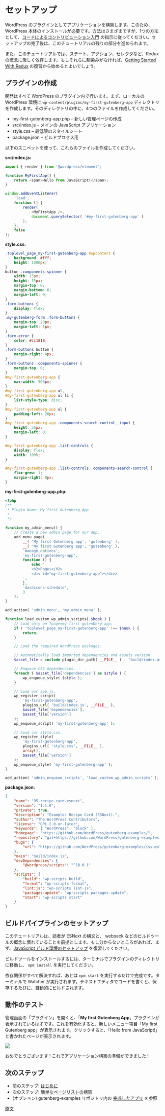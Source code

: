 <!--
# Setup
-->
# セットアップ

<!--
We will build the application as a WordPress plugin, which means you need to have WordPress itself installed. One way to do this is by following the instructions on the [Getting Started](/docs/contributors/code/getting-started-with-code-contribution.md) page. Once your setup is complete, you can follow along with the rest of this tutorial.
-->
WordPress のプラグインとしてアプリケーションを構築します。このため、WordPress 本体のインストールが必要です。方法はさまざまですが、1つの方法として、[コードによるコントリビューション入門](https://ja.wordpress.org/team/handbook/block-editor/contributors/code/getting-started-with-code-contribution) の指示に従ってください。セットアップの完了後は、このチュートリアルの残りの部分を進められます。

<!--
Also, this tutorial will lean heavily on Redux concepts such as state, actions, and selectors. If you are not familiar with them, you may want to start by reviewing [Getting Started With Redux](https://redux.js.org/introduction/getting-started).
-->
また、このチュートリアルでは、ステート、アクション、セレクタなど、Redux の概念に激しく依存します。もしそれらに馴染みがなければ、[Getting Started With Redux](https://redux.js.org/introduction/getting-started) の復習から始めるとよいでしょう。

<!--
## Creating a plugin
-->
## プラグインの作成

<!--
We'll do all the development inside of a WordPress plugin. Let's start by creating a `wp-content/plugins/my-first-gutenberg-app` directory in your local WordPress environment. We will need to create four files inside that directory:
-->
開発はすべて WordPress のプラグイン内で行います。まず、ローカルの WordPress 環境に `wp-content/plugins/my-first-gutenberg-app` ディレクトリを作成します。そのディレクトリの中に、4つのファイルを作成してください。

<!--
-   my-first-gutenberg-app.php – to create a new admin page
-   src/index.js – for our JavaScript application
-   style.css – for the minimal stylesheet
-   package.json – for the build process
-->
-   my-first-gutenberg-app.php – 新しい管理ページの作成
-   src/index.js – メインの JavaScript アプリケーション
-   style.css – 最低限のスタイルシート
-   package.json – ビルドプロセス用

<!--
Go ahead and create these files using the following snippets:
-->
以下のスニペットを使って、これらのファイルを作成してください。

**src/index.js:**

```js
import { render } from '@wordpress/element';

function MyFirstApp() {
	return <span>Hello from JavaScript!</span>;
}

window.addEventListener(
	'load',
	function () {
		render(
			<MyFirstApp />,
			document.querySelector( '#my-first-gutenberg-app' )
		);
	},
	false
);
```

**style.css:**

```css
.toplevel_page_my-first-gutenberg-app #wpcontent {
	background: #fff;
	height: 1000px;
}
button .components-spinner {
	width: 15px;
	height: 15px;
	margin-top: 0;
	margin-bottom: 0;
	margin-left: 0;
}
.form-buttons {
	display: flex;
}
.my-gutenberg-form .form-buttons {
	margin-top: 20px;
	margin-left: 1px;
}
.form-error {
	color: #cc1818;
}
.form-buttons button {
	margin-right: 4px;
}
.form-buttons .components-spinner {
	margin-top: 0;
}
#my-first-gutenberg-app {
	max-width: 500px;
}
#my-first-gutenberg-app ul,
#my-first-gutenberg-app ul li {
	list-style-type: disc;
}
#my-first-gutenberg-app ul {
	padding-left: 20px;
}
#my-first-gutenberg-app .components-search-control__input {
	height: 36px;
	margin-left: 0;
}

#my-first-gutenberg-app .list-controls {
	display: flex;
	width: 100%;
}

#my-first-gutenberg-app .list-controls .components-search-control {
	flex-grow: 1;
	margin-right: 8px;
}
```

**my-first-gutenberg-app.php:**

```php
<?php
/**
 * Plugin Name: My first Gutenberg App
 *
 */

function my_admin_menu() {
	// Create a new admin page for our app.
	add_menu_page(
		__( 'My first Gutenberg app', 'gutenberg' ),
		__( 'My first Gutenberg app', 'gutenberg' ),
		'manage_options',
		'my-first-gutenberg-app',
		function () {
			echo '
			<h2>Pages</h2>
			<div id="my-first-gutenberg-app"></div>
		';
		},
		'dashicons-schedule',
		3
	);
}

add_action( 'admin_menu', 'my_admin_menu' );

function load_custom_wp_admin_scripts( $hook ) {
	// Load only on ?page=my-first-gutenberg-app.
	if ( 'toplevel_page_my-first-gutenberg-app' !== $hook ) {
		return;
	}

	// Load the required WordPress packages.

	// Automatically load imported dependencies and assets version.
	$asset_file = include plugin_dir_path( __FILE__ ) . 'build/index.asset.php';

	// Enqueue CSS dependencies.
	foreach ( $asset_file['dependencies'] as $style ) {
		wp_enqueue_style( $style );
	}

	// Load our app.js.
	wp_register_script(
		'my-first-gutenberg-app',
		plugins_url( 'build/index.js', __FILE__ ),
		$asset_file['dependencies'],
		$asset_file['version']
	);
	wp_enqueue_script( 'my-first-gutenberg-app' );

	// Load our style.css.
	wp_register_style(
		'my-first-gutenberg-app',
		plugins_url( 'style.css', __FILE__ ),
		array(),
		$asset_file['version']
	);
	wp_enqueue_style( 'my-first-gutenberg-app' );
}

add_action( 'admin_enqueue_scripts', 'load_custom_wp_admin_scripts' );
```

**package.json:**

```json
{
	"name": "05-recipe-card-esnext",
	"version": "1.1.0",
	"private": true,
	"description": "Example: Recipe Card (ESNext).",
	"author": "The WordPress Contributors",
	"license": "GPL-2.0-or-later",
	"keywords": [ "WordPress", "block" ],
	"homepage": "https://github.com/WordPress/gutenberg-examples/",
	"repository": "git+https://github.com/WordPress/gutenberg-examples.git",
	"bugs": {
		"url": "https://github.com/WordPress/gutenberg-examples/issues"
	},
	"main": "build/index.js",
	"devDependencies": {
		"@wordpress/scripts": "^18.0.1"
	},
	"scripts": {
		"build": "wp-scripts build",
		"format": "wp-scripts format",
		"lint:js": "wp-scripts lint-js",
		"packages-update": "wp-scripts packages-update",
		"start": "wp-scripts start"
	}
}
```

<!--
## Setting up the build pipeline
-->
## ビルドパイプラインのセットアップ

<!--
This tutorial will proceed assuming the reader is familiar with ESNext syntax and the concept of build tools (like webpack). If that sounds confusing, you may want to review the [Getting started with JavaScript Build Setup](/docs/how-to-guides/javascript/js-build-setup.md) first.
-->
このチュートリアルは、読者が ESNext の構文と、 webpack などのビルドツールの概念に慣れていることを前提とします。もし分からないところがあれば、まず、[JavaScript ビルド環境のセットアップ](https://ja.wordpress.org/team/handbook/block-editor/how-to-guides/javascript/js-build-setup/) を復習してください。

<!--
To install the build tool, navigate to the plugin directory using your terminal and run `npm install`.
-->
ビルドツールをインストールするには、ターミナルでプラグインのディレクトリに移動し、 `npm install` を実行してください。

<!--
Once all the dependencies are in place, all that's left is to run `npm start` and voila! A watcher will run in the terminal. You can then edit away in your text editor; after each save, it will automatically build.
-->
依存関係がすべて解決すれば、あとは `npm start` を実行するだけで完成です。ターミナルで Watcher が実行されます。テキストエディタでコードを書くと、保存するたびに、自動的にビルドされます。

<!--
## Testing if it worked
-->
## 動作のテスト

<!--
If you now go to the Plugins page, you should see a plugin called **My first Gutenberg App**. Go ahead and activate it. A new menu item labeled _My first Gutenberg app_ should show up. Once you click it, you will see a page that says _Hello from JavaScript!_:
-->
管理画面の「プラグイン」を開くと、「**My first Gutenberg App**」プラグインが表示されているはずです。これを有効化すると、新しいメニュー項目「My first Gutenberg app」が表示されます。クリックすると、「Hello from JavaScript!」と書かれたページが表示されます。

![](https://raw.githubusercontent.com/WordPress/gutenberg/HEAD/docs/how-to-guides/data-basics/media/setup/hello-from-js.jpg)

<!--
Congratulations! You are now ready to start building the app!
-->
おめでとうございます ! これでアプリケーション構築の準備ができました !

<!--
## What's next?
-->
## 次のステップ

<!--
-   Previous part: [Introduction](/docs/how-to-guides/data-basics/README.md)
-   Next part: [Building a basic list of pages](/docs/how-to-guides/data-basics/2-building-a-list-of-pages.md)
-   (optional) Review the [finished app](https://github.com/WordPress/gutenberg-examples/tree/trunk/09-code-data-basics-esnext) in the gutenberg-examples repository
-->
-   前のステップ: [はじめに](https://ja.wordpress.org/team/handbook/block-editor/how-to-guides/data-basics/)
-   次のステップ: [簡単なページリストの構築](https://ja.wordpress.org/team/handbook/block-editor/how-to-guides/data-basics/2-building-a-list-of-pages)
-   (オプション) gutenberg-examples リポジトリ内の [完成したアプリ](https://github.com/WordPress/gutenberg-examples/tree/trunk/09-code-data-basics-esnext) を参照

[原文](https://github.com/WordPress/gutenberg/blob/trunk/docs/how-to-guides/data-basics/1-data-basics-setup.md)
